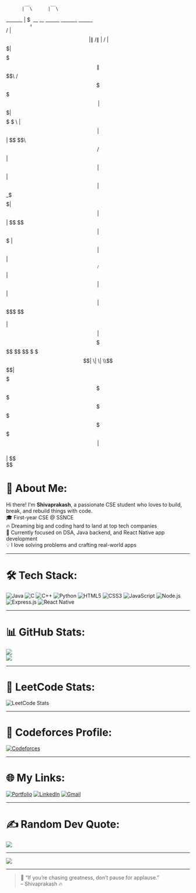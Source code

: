 <!-- ASCII Banner -->
           __        __                                                                
          |  \      |  \                                                               
  _______ | $$____   \$$ __     __  ______                          _______    ______  
 /       \| $$    \ |  \|  \   /  \|      \                        |       \  /      \ 
|  $$$$$$$| $$$$$$$\| $$ \$$\ /  $$ \$$$$$$\                       | $$$$$$$\|  $$$$$$\
 \$$    \ | $$  | $$| $$  \$$\  $$ /      $$                       | $$  | $$| $$  | $$
 _\$$$$$$\| $$  | $$| $$   \$$ $$ |  $$$$$$$                       | $$  | $$| $$__/ $$
|       $$| $$  | $$| $$    \$$$   \$$    $$ ______  ______  ______| $$  | $$| $$    $$
 \$$$$$$$  \$$   \$$ \$$     \$     \$$$$$$$|      \|      \|      \\$$   \$$| $$$$$$$ 
                                             \$$$$$$ \$$$$$$ \$$$$$$         | $$      
                                                                             | $$      
                                                                              \$$        
                                                                              

<!-- Intro -->
# 💫 About Me:
Hi there! I'm **Shivaprakash**, a passionate CSE student who loves to build, break, and rebuild things with code.  
🎓 First-year CSE @ SSNCE  
🔥 Dreaming big and coding hard to land at top tech companies  
🧠 Currently focused on DSA, Java backend, and React Native app development  
💡 I love solving problems and crafting real-world apps

---

# 🛠️ Tech Stack:
![Java](https://img.shields.io/badge/Java-ED8B00?style=for-the-badge&logo=openjdk&logoColor=white)
![C](https://img.shields.io/badge/C-00599C?style=for-the-badge&logo=c&logoColor=white)
![C++](https://img.shields.io/badge/C++-00599C?style=for-the-badge&logo=c%2B%2B&logoColor=white)
![Python](https://img.shields.io/badge/Python-FFD43B?style=for-the-badge&logo=python&logoColor=darkgreen)
![HTML5](https://img.shields.io/badge/HTML5-E34F26?style=for-the-badge&logo=html5&logoColor=white)
![CSS3](https://img.shields.io/badge/CSS3-1572B6?style=for-the-badge&logo=css3&logoColor=white)
![JavaScript](https://img.shields.io/badge/JavaScript-F7DF1E?style=for-the-badge&logo=javascript&logoColor=black)
![Node.js](https://img.shields.io/badge/Node.js-339933?style=for-the-badge&logo=nodedotjs&logoColor=white)
![Express.js](https://img.shields.io/badge/Express.js-404D59?style=for-the-badge)
![React Native](https://img.shields.io/badge/React_Native-20232A?style=for-the-badge&logo=react&logoColor=61DAFB)

---

# 📊 GitHub Stats:
![](https://github-readme-stats.vercel.app/api?username=Shivaprakash-NP&theme=tokyonight&hide_border=false&include_all_commits=true&count_private=true)  
![](https://github-readme-stats.vercel.app/api/top-langs/?username=Shivaprakash-NP&theme=tokyonight&hide_border=false&layout=compact)

---

# 🧠 LeetCode Stats:
![LeetCode Stats](https://leetcard.jacoblin.cool/shiva___np?theme=dark&font=Karma&ext=activity)

---

# 🚀 Codeforces Profile:
[![Codeforces](https://cf.leed.at?id=shiva___np)](https://codeforces.com/profile/shiva___np)

---

# 🌐 My Links:
[![Portfolio](https://img.shields.io/badge/Portfolio-121212?style=for-the-badge&logo=google-chrome&logoColor=white)](https://shivaprakash-np.github.io/Portfolio/)
[![LinkedIn](https://img.shields.io/badge/LinkedIn-blue?style=for-the-badge&logo=linkedin)](https://linkedin.com/in/your-linkedin)
[![Gmail](https://img.shields.io/badge/Gmail-D14836?style=for-the-badge&logo=gmail&logoColor=white)](mailto:your_email@gmail.com)

---

# ✍️ Random Dev Quote:
![](https://quotes-github-readme.vercel.app/api?type=horizontal&theme=dark)

---

[![](https://visitcount.itsvg.in/api?id=Shivaprakash-NP&icon=0&color=6)](https://visitcount.itsvg.in)

---

> 💬 “If you’re chasing greatness, don’t pause for applause.”  
> – Shivaprakash 🔥

<!-- End of README -->

